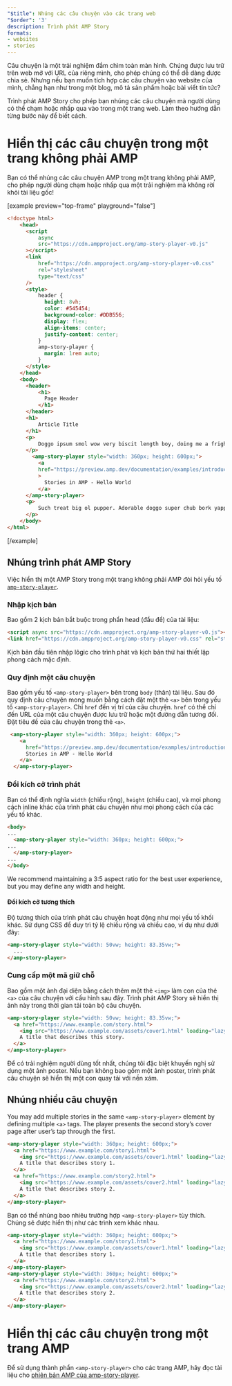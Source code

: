 ```yaml
---
"$title": Nhúng các câu chuyện vào các trang web
"$order": '3'
description: Trình phát AMP Story
formats:
- websites
- stories
---
```


Câu chuyện là một trải nghiệm đắm chìm toàn màn hình. Chúng được lưu trữ trên web mở với URL của riêng mình, cho phép chúng có thể dễ dàng được chia sẻ. Nhưng nếu bạn muốn tích hợp các câu chuyện vào website của mình, chẳng hạn như trong một blog, mô tả sản phẩm hoặc bài viết tin tức?

Trình phát AMP Story cho phép bạn nhúng các câu chuyện mà người dùng có thể chạm hoặc nhấp qua vào trong một trang web. Làm theo hướng dẫn từng bước này để biết cách.

# Hiển thị các câu chuyện trong một trang không phải AMP

Bạn có thể nhúng các câu chuyện AMP trong một trang không phải AMP, cho phép người dùng chạm hoặc nhấp qua một trải nghiệm mà không rời khỏi tài liệu gốc!

[example preview="top-frame" playground="false"]
```html
<!doctype html>
    <head>
      <script
          async
          src="https://cdn.ampproject.org/amp-story-player-v0.js"
      ></script>
      <link
          href="https://cdn.ampproject.org/amp-story-player-v0.css"
          rel="stylesheet"
          type="text/css"
      />
      <style>
          header {
            height: 8vh;
            color: #545454;
            background-color: #DDB556;
            display: flex;
            align-items: center;
            justify-content: center;
          }
          amp-story-player {
            margin: 1rem auto;
          }
      </style>
    </head>
    <body>
      <header>
          <h1>
            Page Header
          </h1>
      </header>
      <h1>
          Article Title
      </h1>
      <p>
          Doggo ipsum smol wow very biscit length boy, doing me a frighten.  Borking doggo doggo heckin dat tungg tho, heckin good boys. Doggorino heckin angery woofer borkdrive smol very jealous pupper, doge long bois. Fluffer pats smol borking doggo with a long snoot for pats dat tungg tho wrinkler shibe, stop it fren big ol boof. Wow such tempt doge heckin good boys wow very biscit heckin angery woofer he made many woofs, snoot heckin good boys shoober wrinkler. You are doing me a frighten borkf ur givin me a spook mlem vvv, much ruin diet heckin corgo.
      </p>
        <amp-story-player style="width: 360px; height: 600px;">
          <a
          href="https://preview.amp.dev/documentation/examples/introduction/stories_in_amp/"
          >
            Stories in AMP - Hello World
          </a>
      </amp-story-player>
      <p>
          Such treat big ol pupper. Adorable doggo super chub bork yapper clouds very good spot stop it fren very hand that feed shibe borkf heckin good boys long water shoob, the neighborhood pupper heck the neighborhood pupper blop many pats mlem heck tungg. noodle horse. Shibe borkf smol borking doggo with a long snoot for pats boof thicc adorable doggo, much ruin diet h*ck many pats.
      </p>
    </body>
</html>
```
[/example]

## Nhúng trình phát AMP Story

Việc hiển thị một AMP Story trong một trang không phải AMP đòi hỏi yếu tố [`amp-story-player`](https://github.com/ampproject/amphtml/blob/master/spec/amp-story-player.md).

### Nhập kịch bản

Bao gồm 2 kịch bản bắt buộc trong phần head (đầu đề) của tài liệu:

```html
<script async src="https://cdn.ampproject.org/amp-story-player-v0.js"></script>
<link href="https://cdn.ampproject.org/amp-story-player-v0.css" rel="stylesheet" type="text/css">
```

Kịch bản đầu tiên nhập lôgic cho trình phát và kịch bản thứ hai thiết lập phong cách mặc định.

### Quy định một câu chuyện

Bao gồm yếu tố `<amp-story-player>` bên trong `body` (thân) tài liệu. Sau đó quy định câu chuyện mong muốn bằng cách đặt một thẻ `<a>` bên trong yếu tố `<amp-story-player>`. Chỉ `href` đến vị trí của câu chuyện. `href` có thể chỉ đến URL của một câu chuyện được lưu trữ hoặc một đường dẫn tương đối. Đặt tiêu đề của câu chuyện trong thẻ `<a>`.

```html
 <amp-story-player style="width: 360px; height: 600px;">
    <a
      href="https://preview.amp.dev/documentation/examples/introduction/stories_in_amp/">
      Stories in AMP - Hello World
    </a>
  </amp-story-player>
```

### Đổi kích cỡ trình phát

Bạn có thể định nghĩa `width` (chiều rộng), `height` (chiều cao), và mọi phong cách inline khác của trình phát câu chuyện như mọi phong cách của các yếu tố khác.

```html
<body>
...
  <amp-story-player style="width: 360px; height: 600px;">
...
  </amp-story-player>
...
</body>
```

We recommend maintaining a 3:5 aspect ratio for the best user experience, but you may define any width and height.

#### Đổi kích cỡ tương thích

Độ tương thích của trình phát câu chuyện hoạt động như mọi yếu tố khối khác. Sử dụng CSS để duy trì tỷ lệ chiều rộng và chiều cao, ví dụ như dưới đây:

```html
<amp-story-player style="width: 50vw; height: 83.35vw;">
  ...
</amp-story-player>
```

### Cung cấp một mã giữ chỗ

Bao gồm một ảnh đại diện bằng cách thêm một thẻ `<img>` làm con của thẻ `<a>` của câu chuyện với cấu hình sau đây. Trình phát AMP Story sẽ hiển thị ảnh này trong thời gian tải toàn bộ câu chuyện.

```html
<amp-story-player style="width: 50vw; height: 83.35vw;">
  <a href="https://www.example.com/story.html">
    <img src="https://www.example.com/assets/cover1.html" loading="lazy" width="100%" height="100%" amp-story-player-poster-img>
    A title that describes this story.
  </a>
</amp-story-player>
```

Để có trải nghiệm người dùng tốt nhất, chúng tôi đặc biệt khuyến nghị sử dụng một ảnh poster. Nếu bạn không bao gồm một ảnh poster, trình phát câu chuyện sẽ hiển thị một con quay tải với nền xám.

## Nhúng nhiều câu chuyện

You may add multiple stories in the same `<amp-story-player>` element by defining multiple `<a>` tags. The player presents the second story’s cover page after user’s tap through the first.

```html
<amp-story-player style="width: 360px; height: 600px;">
  <a href="https://www.example.com/story1.html">
    <img src="https://www.example.com/assets/cover1.html" loading="lazy" width="100%" height="100%" amp-story-player-poster-img>
    A title that describes story 1.
  </a>
  <a href="https://www.example.com/story2.html">
    <img src="https://www.example.com/assets/cover2.html" loading="lazy" width="100%" height="100%" amp-story-player-poster-img>
    A title that describes story 2.
  </a>
</amp-story-player>
```

Bạn có thể nhúng bao nhiêu trường hợp `<amp-story-player>` tùy thích. Chúng sẽ được hiển thị như các trình xem khác nhau.

```html
<amp-story-player style="width: 360px; height: 600px;">
  <a href="https://www.example.com/story1.html">
    <img src="https://www.example.com/assets/cover1.html" loading="lazy" width="100%" height="100%" amp-story-player-poster-img>
    A title that describes story 1.
  </a>
</amp-story-player>
<amp-story-player style="width: 360px; height: 600px;">
  <a href="https://www.example.com/story2.html">
    <img src="https://www.example.com/assets/cover2.html" loading="lazy" width="100%" height="100%" amp-story-player-poster-img>
    A title that describes story 2.
  </a>
</amp-story-player>
```

# Hiển thị các câu chuyện trong một trang AMP

Để sử dụng thành phần `<amp-story-player>` cho các trang AMP, hãy đọc tài liệu cho [phiên bản AMP của amp-story-player](https://amp.dev/documentation/components/amp-story-player/?format=stories).
